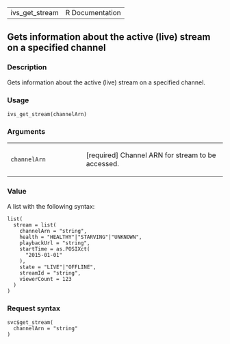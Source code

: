 <table style="width: 100%;">
<tbody>
<tr class="odd">
<td>ivs_get_stream</td>
<td style="text-align: right;">R Documentation</td>
</tr>
</tbody>
</table>

## Gets information about the active (live) stream on a specified channel

### Description

Gets information about the active (live) stream on a specified channel.

### Usage

    ivs_get_stream(channelArn)

### Arguments

<table>
<colgroup>
<col style="width: 35%" />
<col style="width: 65%" />
</colgroup>
<tbody>
<tr class="odd">
<td><code id="ivs_get_stream_:_channelArn">channelArn</code></td>
<td><p>[required] Channel ARN for stream to be accessed.</p></td>
</tr>
</tbody>
</table>

### Value

A list with the following syntax:

    list(
      stream = list(
        channelArn = "string",
        health = "HEALTHY"|"STARVING"|"UNKNOWN",
        playbackUrl = "string",
        startTime = as.POSIXct(
          "2015-01-01"
        ),
        state = "LIVE"|"OFFLINE",
        streamId = "string",
        viewerCount = 123
      )
    )

### Request syntax

    svc$get_stream(
      channelArn = "string"
    )
